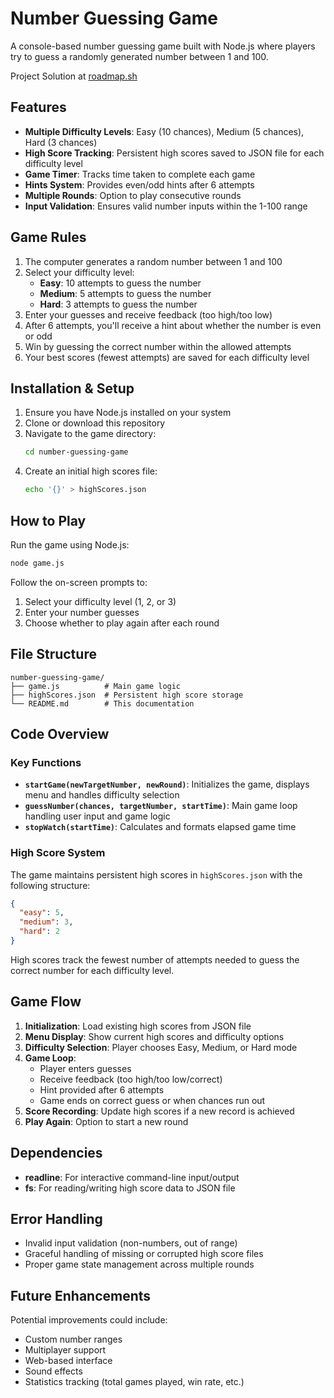 # Number Guessing Game

A console-based number guessing game built with Node.js where players try to guess a randomly generated number between 1 and 100.

Project Solution at [roadmap.sh](https://roadmap.sh/projects/number-guessing-game)

## Features

- **Multiple Difficulty Levels**: Easy (10 chances), Medium (5 chances), Hard (3 chances)
- **High Score Tracking**: Persistent high scores saved to JSON file for each difficulty level
- **Game Timer**: Tracks time taken to complete each game
- **Hints System**: Provides even/odd hints after 6 attempts
- **Multiple Rounds**: Option to play consecutive rounds
- **Input Validation**: Ensures valid number inputs within the 1-100 range

## Game Rules

1. The computer generates a random number between 1 and 100
2. Select your difficulty level:
   - **Easy**: 10 attempts to guess the number
   - **Medium**: 5 attempts to guess the number
   - **Hard**: 3 attempts to guess the number
3. Enter your guesses and receive feedback (too high/too low)
4. After 6 attempts, you'll receive a hint about whether the number is even or odd
5. Win by guessing the correct number within the allowed attempts
6. Your best scores (fewest attempts) are saved for each difficulty level

## Installation & Setup

1. Ensure you have Node.js installed on your system
2. Clone or download this repository
3. Navigate to the game directory:
   ```bash
   cd number-guessing-game
   ```
4. Create an initial high scores file:
   ```bash
   echo '{}' > highScores.json
   ```

## How to Play

Run the game using Node.js:

```bash
node game.js
```

Follow the on-screen prompts to:

1. Select your difficulty level (1, 2, or 3)
2. Enter your number guesses
3. Choose whether to play again after each round

## File Structure

```
number-guessing-game/
├── game.js          # Main game logic
├── highScores.json  # Persistent high score storage
└── README.md        # This documentation
```

## Code Overview

### Key Functions

- **`startGame(newTargetNumber, newRound)`**: Initializes the game, displays menu and handles difficulty selection
- **`guessNumber(chances, targetNumber, startTime)`**: Main game loop handling user input and game logic
- **`stopWatch(startTime)`**: Calculates and formats elapsed game time

### High Score System

The game maintains persistent high scores in `highScores.json` with the following structure:

```json
{
  "easy": 5,
  "medium": 3,
  "hard": 2
}
```

High scores track the fewest number of attempts needed to guess the correct number for each difficulty level.

## Game Flow

1. **Initialization**: Load existing high scores from JSON file
2. **Menu Display**: Show current high scores and difficulty options
3. **Difficulty Selection**: Player chooses Easy, Medium, or Hard mode
4. **Game Loop**:
   - Player enters guesses
   - Receive feedback (too high/too low/correct)
   - Hint provided after 6 attempts
   - Game ends on correct guess or when chances run out
5. **Score Recording**: Update high scores if a new record is achieved
6. **Play Again**: Option to start a new round

## Dependencies

- **readline**: For interactive command-line input/output
- **fs**: For reading/writing high score data to JSON file

## Error Handling

- Invalid input validation (non-numbers, out of range)
- Graceful handling of missing or corrupted high score files
- Proper game state management across multiple rounds

## Future Enhancements

Potential improvements could include:

- Custom number ranges
- Multiplayer support
- Web-based interface
- Sound effects
- Statistics tracking (total games played, win rate, etc.)
